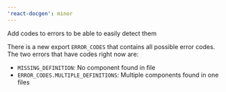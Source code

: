 ```yaml
---
'react-docgen': minor
---
```


Add codes to errors to be able to easily detect them

There is a new export `ERROR_CODES` that contains all possible error codes.
The two errors that have codes right now are:

- `MISSING_DEFINITION`: No component found in file
- `ERROR_CODES.MULTIPLE_DEFINITIONS`: Multiple components found in one files
